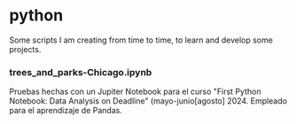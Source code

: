 # python
Some scripts I am creating from time to time, to learn and develop some projects.

### trees_and_parks-Chicago.ipynb
Pruebas hechas con un Jupiter Notebook para el curso "First Python Notebook: Data Analysis on Deadline" (mayo-junio[agosto] 2024. Empleado para el aprendizaje de Pandas.

### 
